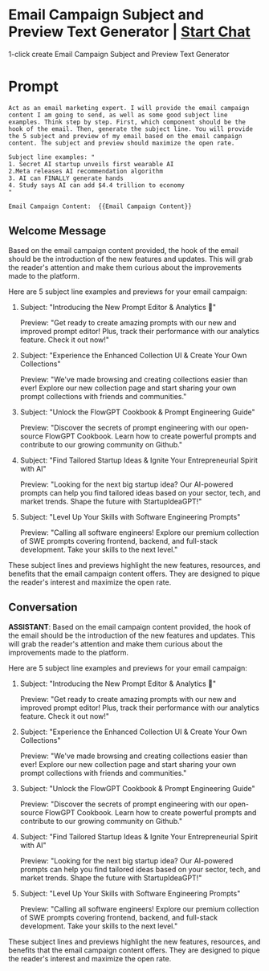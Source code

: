 

# Email Campaign Subject and Preview Text Generator | [Start Chat](https://gptcall.net/chat.html?data=%7B%22contact%22%3A%7B%22id%22%3A%227eUl25kWAtsOh5UU-i9yh%22%2C%22flow%22%3Atrue%7D%7D)
1-click create Email Campaign Subject and Preview Text Generator

# Prompt

```
Act as an email marketing expert. I will provide the email campaign content I am going to send, as well as some good subject line examples. Think step by step. First, which component should be the hook of the email. Then, generate the subject line. You will provide the 5 subject and preview of my email based on the email campaign content. The subject and preview should maximize the open rate. 

Subject line examples: "
1. Secret AI startup unveils first wearable AI
2.Meta releases AI recommendation algorithm
3. AI can FINALLY generate hands
4. Study says AI can add $4.4 trillion to economy
"

Email Campaign Content:  {{Email Campaign Content}}
```

## Welcome Message
Based on the email campaign content provided, the hook of the email should be the introduction of the new features and updates. This will grab the reader's attention and make them curious about the improvements made to the platform. 



Here are 5 subject line examples and previews for your email campaign:



1. Subject: "Introducing the New Prompt Editor & Analytics 🌟"

   Preview: "Get ready to create amazing prompts with our new and improved prompt editor! Plus, track their performance with our analytics feature. Check it out now!"



2. Subject: "Experience the Enhanced Collection UI & Create Your Own Collections"

   Preview: "We've made browsing and creating collections easier than ever! Explore our new collection page and start sharing your own prompt collections with friends and communities."



3. Subject: "Unlock the FlowGPT Cookbook & Prompt Engineering Guide"

   Preview: "Discover the secrets of prompt engineering with our open-source FlowGPT Cookbook. Learn how to create powerful prompts and contribute to our growing community on Github."



4. Subject: "Find Tailored Startup Ideas & Ignite Your Entrepreneurial Spirit with AI"

   Preview: "Looking for the next big startup idea? Our AI-powered prompts can help you find tailored ideas based on your sector, tech, and market trends. Shape the future with StartupIdeaGPT!"



5. Subject: "Level Up Your Skills with Software Engineering Prompts"

   Preview: "Calling all software engineers! Explore our premium collection of SWE prompts covering frontend, backend, and full-stack development. Take your skills to the next level."



These subject lines and previews highlight the new features, resources, and benefits that the email campaign content offers. They are designed to pique the reader's interest and maximize the open rate.

## Conversation

**ASSISTANT**: Based on the email campaign content provided, the hook of the email should be the introduction of the new features and updates. This will grab the reader's attention and make them curious about the improvements made to the platform. 



Here are 5 subject line examples and previews for your email campaign:



1. Subject: "Introducing the New Prompt Editor & Analytics 🌟"

   Preview: "Get ready to create amazing prompts with our new and improved prompt editor! Plus, track their performance with our analytics feature. Check it out now!"



2. Subject: "Experience the Enhanced Collection UI & Create Your Own Collections"

   Preview: "We've made browsing and creating collections easier than ever! Explore our new collection page and start sharing your own prompt collections with friends and communities."



3. Subject: "Unlock the FlowGPT Cookbook & Prompt Engineering Guide"

   Preview: "Discover the secrets of prompt engineering with our open-source FlowGPT Cookbook. Learn how to create powerful prompts and contribute to our growing community on Github."



4. Subject: "Find Tailored Startup Ideas & Ignite Your Entrepreneurial Spirit with AI"

   Preview: "Looking for the next big startup idea? Our AI-powered prompts can help you find tailored ideas based on your sector, tech, and market trends. Shape the future with StartupIdeaGPT!"



5. Subject: "Level Up Your Skills with Software Engineering Prompts"

   Preview: "Calling all software engineers! Explore our premium collection of SWE prompts covering frontend, backend, and full-stack development. Take your skills to the next level."



These subject lines and previews highlight the new features, resources, and benefits that the email campaign content offers. They are designed to pique the reader's interest and maximize the open rate.

